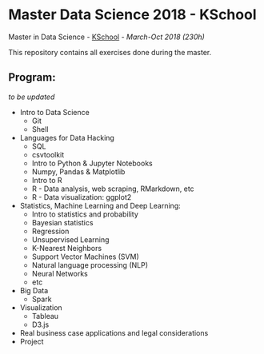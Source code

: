 # Master Data Science 2018 - KSchool

Master in Data Science - [KSchool](https://kschool.com/cursos/master-en-data-science-madrid/) -  *March-Oct 2018 (230h)*

This repository contains all exercises done during the master.

## Program:
*to be updated*
- Intro to Data Science
  	-  Git
  	-  Shell
- Languages for Data Hacking
  	-  SQL
  	-  csvtoolkit
 	-  Intro to Python & Jupyter Notebooks
    -  Numpy, Pandas & Matplotlib
  	-  Intro to R
  	-  R - Data analysis, web scraping, RMarkdown, etc
  	-  R - Data visualization: ggplot2
-  Statistics, Machine Learning and Deep Learning:
	-  Intro to statistics and probability
	-  Bayesian statistics
	-  Regression
	-  Unsupervised Learning
	-  K-Nearest Neighbors
    -  Support Vector Machines (SVM)
    -  Natural language processing (NLP)
    -  Neural Networks
    -  etc
- Big Data
    -  Spark
-  Visualization
	- Tableau
	- D3.js
-  Real business case applications and legal considerations
-  Project
